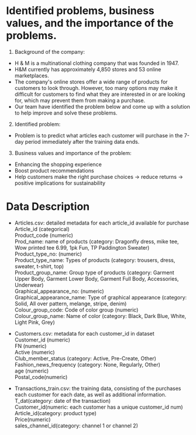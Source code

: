# Identified problems, business values, and the importance of the problems.<br>
1. Background of the company:<br>
- H & M is a multinational clothing company that was founded in 1947. <br>
- H&M currently has approximately 4,850 stores and 53 online marketplaces. <br>
- The company's online stores offer a wide range of products for customers to look through. However, too many options may make it difficult for customers to find what they are interested in or are looking for, which may prevent them from making a purchase.<br>
- Our team have identified the problem below and come up with a solution to help improve and solve these problems.<br>

2. Identified problem:<br>
  - Problem is to predict what articles each customer will purchase in the 7-day period immediately after the training data ends.<br>

3. Business values and importance of the problem:<br>
- Enhancing the shopping experience <br>
- Boost product recommendations <br>
- Help customers make the right purchase choices → reduce returns → positive implications for sustainability <br>

# Data Description<br>
* Articles.csv: detailed metadata for each article_id available for purchase <br>
Article_id (categorical)<br>
Product_code (numeric)<br>
Prod_name: name of products (category: Dragonfly dress, mike tee, Wow printed tee 6.99, 1pk Fun, TP Paddington Sweater) <br>
Product_type_no: (numeric)<br>
Product_type_name: Types of products (category: trousers, dress, sweater, t-shirt, top)<br>
Product_group_name: Group type of products (category: Garment Upper Body, Garment Lower Body, Garment Full Body, Accessories, Underwear)<br>
Graphical_appearance_no: (numeric)<br>
Graphical_appearance_name: Type of graphical appearance (category: Solid, All over pattern, melange, stripe, denim)<br>
Colour_group_code: Code of color group (numeric)<br>
Colour_group_name: Name of color (category: Black, Dark Blue, White, Light Pink, Grey)<br>

* Customers.csv: metadata for each customer_id in dataset<br>
Customer_id (numeric)<br>
FN (numeric)<br>
Active (numeric)<br>
Club_member_status (category: Active, Pre-Create, Other)<br>
Fashion_news_frequency (category: None, Regularly, Other) <br>
age (numeric)<br>
Postal_code(numeric)<br>

* Transactions_train.csv:  the training data, consisting of the purchases each customer for each date, as well as additional information.<br>
T_dat(category: date of the transaction)<br>
Customer_id(numeric: each customer has a unique customer_id num)<br>
Article_id(category: product type)<br>
Price(numeric)<br>
sales_channel_id(category: channel 1 or channel 2)<br>

